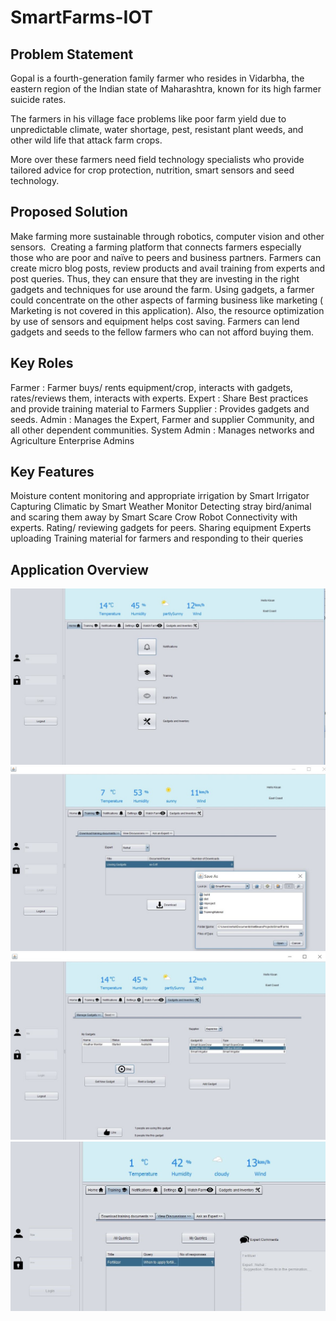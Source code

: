 # SmartFarms-IOT

## Problem Statement

Gopal is a fourth-generation family farmer who resides in Vidarbha, the eastern region of the Indian state of Maharashtra, known for its high farmer suicide rates.

The farmers in his village face problems like poor farm yield due to unpredictable climate, water shortage, pest, resistant plant weeds, and other wild life that attack farm crops. 

More over these farmers need field technology specialists who provide tailored advice for crop protection, nutrition, smart sensors and seed technology.

## Proposed Solution

Make farming more sustainable through robotics, computer vision and other sensors. 
Creating a farming platform that connects farmers especially those who are poor and naïve to peers and business partners. Farmers can create micro blog posts, review products and avail training from experts and post queries. Thus, they can ensure that they are investing in the right gadgets and techniques for use around the farm. 
Using gadgets, a farmer could concentrate on the other aspects of farming business like marketing ( Marketing is not covered in this application).
Also, the resource optimization by use of sensors and equipment helps cost saving. Farmers can lend gadgets and seeds to the fellow farmers who can not afford buying them.

## Key Roles

Farmer : Farmer buys/ rents equipment/crop, interacts with gadgets,   rates/reviews them, interacts with experts.
Expert : Share Best practices and provide training material to Farmers
Supplier : Provides gadgets and seeds.
Admin  : Manages the Expert, Farmer and supplier Community, and all other dependent communities.
System Admin : Manages networks and Agriculture Enterprise Admins

## Key Features

Moisture content monitoring and appropriate irrigation by Smart Irrigator
Capturing Climatic  by Smart Weather Monitor
Detecting stray bird/animal and scaring them away by Smart Scare Crow Robot 
Connectivity with experts.
Rating/ reviewing gadgets for peers.
Sharing equipment
Experts uploading Training material for farmers and responding to their queries

## Application Overview

![Alt text](/src/UserInterface/images/Picture1.jpg?raw=true "Img for")
![Alt text](/src/UserInterface/images/Picture2.jpg?raw=true "Img for")
![Alt text](/src/UserInterface/images/Picture3.jpg?raw=true "Img for")
![Alt text](/src/UserInterface/images/Picture4.jpg?raw=true "Img for")




